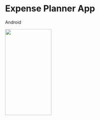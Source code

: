 # Expense Planner App

Android

<img src="https://user-images.githubusercontent.com/52490093/180880457-1ea71654-f242-4b18-b433-20e2db3b7777.png" width="150" height="280">
